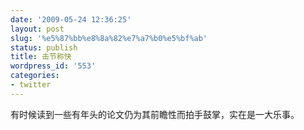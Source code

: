 ```yaml
---
date: '2009-05-24 12:36:25'
layout: post
slug: '%e5%87%bb%e8%8a%82%e7%a7%b0%e5%bf%ab'
status: publish
title: 击节称快
wordpress_id: '553'
categories:
- twitter
---
```


有时候读到一些有年头的论文仍为其前瞻性而拍手鼓掌，实在是一大乐事。
